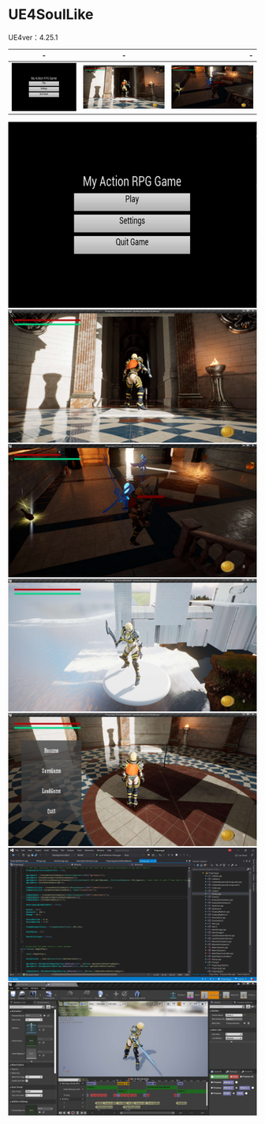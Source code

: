 ﻿# UE4SoulLike
UE4ver：4.25.1

| -        | -           | -  |
| ------------- |:-------------:| -----:|
| ![start](ScreenCapture/rpg1.jpg?cropResize=50,50) | ![start](ScreenCapture/rpg2.jpg?cropResize=50,50) |    ![start](ScreenCapture/rpg3.jpg?cropResize=50,50) |

![start](ScreenCapture/rpg1.jpg)
![start](ScreenCapture/rpg2.jpg)
![start](ScreenCapture/rpg3.jpg)
![start](ScreenCapture/rpg6.jpg)
![start](ScreenCapture/rpg8.jpg)
![start](ScreenCapture/rpg9.jpg)
![start](ScreenCapture/rpg12.jpg)



